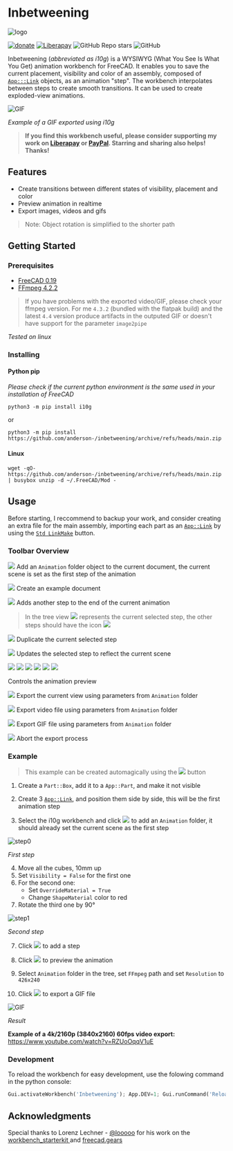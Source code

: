 # Inbetweening

![logo](https://github.com/anderson-/inbetweening/raw/main/img/logo.svg "i10g logo")

[![donate](https://img.shields.io/badge/Donate-PayPal-yellow)](https://www.paypal.com/donate?hosted_button_id=HNR23JTXANYSQ) [![Liberapay](http://img.shields.io/liberapay/patrons/anderson.svg?logo=liberapay)](https://liberapay.com/anderson/donate) ![GitHub Repo stars](https://img.shields.io/github/stars/anderson-/inbetweening?style=social) ![GitHub](https://img.shields.io/github/license/anderson-/inbetweening)

Inbetweening (*abbreviated as i10g*) is a WYSIWYG (What You See Is What You Get) animation workbench for FreeCAD. It enables you to save the current placement, visibility and color of an assembly, composed of [`App:::Link`](https://wiki.freecadweb.org/Std_LinkMake) objects, as an animation "step". The workbench interpolates between steps to create smooth transitions. It can be used to create exploded-view animations.

![GIF](https://github.com/anderson-/inbetweening/raw/main/img/file.gif "Output GIF")

*Example of a GIF exported using i10g*

> **If you find this workbench useful, please consider supporting my work on [Liberapay](https://liberapay.com/anderson/donate) or [PayPal](https://www.paypal.com/donate?hosted_button_id=HNR23JTXANYSQ). Starring and sharing also helps! Thanks!**

## Features

- Create transitions between different states of visibility, placement and color
- Preview animation in realtime
- Export images, videos and gifs

> Note: Object rotation is simplified to the shorter path

## Getting Started


### Prerequisites

- [FreeCAD 0.19](https://www.freecadweb.org/downloads.php)
- [FFmpeg 4.2.2](https://www.johnvansickle.com/ffmpeg/old-releases/)

> If you have problems with the exported video/GIF, please check your ffmpeg version. For me `4.3.2` (bundled with the flatpak build) and the latest `4.4` version produce artifacts in the outputed GIF or doesn't have support for the parameter `image2pipe`

*Tested on linux*

### Installing


#### Python pip

*Please check if the current python environment is the same used in your installation of FreeCAD*

```
python3 -m pip install i10g
```

or

```
python3 -m pip install https://github.com/anderson-/inbetweening/archive/refs/heads/main.zip
```

#### Linux

```
wget -qO- https://github.com/anderson-/inbetweening/archive/refs/heads/main.zip | busybox unzip -d ~/.FreeCAD/Mod -
```

## Usage

Before starting, I reccommend to backup your work, and consider creating an extra file for the main assembly, importing each part as an [`App::Link`](https://wiki.freecadweb.org/App_Link) by using the [`Std LinkMake`](https://wiki.freecadweb.org/Std_LinkMake) button.

### Toolbar Overview


![](https://github.com/anderson-/inbetweening/raw/main/freecad/i10g/resources/i10g.svg) Add an `Animation` folder object to the current document, the current scene is set as the first step of the animation

![](https://github.com/anderson-/inbetweening/raw/main/freecad/i10g/resources/animation.svg) Create an example document

![](https://github.com/anderson-/inbetweening/raw/main/freecad/i10g/resources/add.svg) Adds another step to the end of the current animation

> In the tree view ![](https://github.com/anderson-/inbetweening/raw/main/freecad/i10g/resources/selected_step.svg) represents the current selected step, the other steps should have the icon ![](https://github.com/anderson-/inbetweening/raw/main/freecad/i10g/resources/step.svg)


![](https://github.com/anderson-/inbetweening/raw/main/freecad/i10g/resources/copy.svg) Duplicate the current selected step

![](https://github.com/anderson-/inbetweening/raw/main/freecad/i10g/resources/update.svg) Updates the selected step to reflect the current scene

![](https://github.com/anderson-/inbetweening/raw/main/freecad/i10g/resources/first.svg)
![](https://github.com/anderson-/inbetweening/raw/main/freecad/i10g/resources/prev.svg)
![](https://github.com/anderson-/inbetweening/raw/main/freecad/i10g/resources/play.svg)
![](https://github.com/anderson-/inbetweening/raw/main/freecad/i10g/resources/pause.svg)
![](https://github.com/anderson-/inbetweening/raw/main/freecad/i10g/resources/next.svg)
![](https://github.com/anderson-/inbetweening/raw/main/freecad/i10g/resources/last.svg)

Controls the animation preview

![](https://github.com/anderson-/inbetweening/raw/main/freecad/i10g/resources/png.svg) Export the current view using parameters from `Animation` folder

![](https://github.com/anderson-/inbetweening/raw/main/freecad/i10g/resources/video.svg) Export video file using parameters from `Animation` folder

![](https://github.com/anderson-/inbetweening/raw/main/freecad/i10g/resources/gif.svg) Export GIF file using parameters from `Animation` folder

![](https://github.com/anderson-/inbetweening/raw/main/freecad/i10g/resources/abort.svg) Abort the export process

### Example

> This example can be created automagically using the ![](https://github.com/anderson-/inbetweening/raw/main/freecad/i10g/resources/animation.svg) button

1. Create a `Part::Box`, add it to a `App::Part`, and make it not visible
2. Create 3 [`App::Link`](https://wiki.freecadweb.org/App_Link), and position them side by side, this will be the first animation step

3. Select the i10g workbench and click ![](https://github.com/anderson-/inbetweening/raw/main/freecad/i10g/resources/i10g.svg) to add an `Animation` folder, it should already set the current scene as the first step

![step0](https://github.com/anderson-/inbetweening/raw/main/img/step0.png "1st Step")

*First step*

4. Move all the cubes, 10mm up
5. Set `Visibility = False` for the first one
6. For the second one:
    - Set `OverrideMaterial = True`
    - Change `ShapeMaterial` color to red
6. Rotate the third one by 90°

![step1](https://github.com/anderson-/inbetweening/raw/main/img/step1.png "2nd Step")

*Second step*

7. Click ![](https://github.com/anderson-/inbetweening/raw/main/freecad/i10g/resources/add.svg) to add a step

8. Click ![](https://github.com/anderson-/inbetweening/raw/main/freecad/i10g/resources/play.svg) to preview the animation

9. Select `Animation` folder in the tree, set `FFmpeg` path and set `Resolution` to `426x240`

10. Click ![](https://github.com/anderson-/inbetweening/raw/main/freecad/i10g/resources/gif.svg) to export a GIF file

![GIF](https://github.com/anderson-/inbetweening/raw/main/img/file.gif "Output GIF")

*Result*

**Example of a 4k/2160p (3840x2160) 60fps video export:** https://www.youtube.com/watch?v=RZUoOqqV1uE

### Development

To reload the workbench for easy development, use the folowing command in the python console:

```python
Gui.activateWorkbench('Inbetweening'); App.DEV=1; Gui.runCommand('ReloadWorkbench')
```

## Acknowledgments

Special thanks to Lorenz Lechner - [@looooo](https://github.com/looooo) for his work on the [workbench_starterkit
](https://github.com/FreeCAD/freecad.workbench_starterkit) and [freecad.gears](https://github.com/looooo/freecad.gears)

